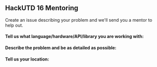 ## HackUTD 16 Mentoring

Create an issue describing your problem and we'll send you a mentor to help out.

#### Tell us what language/hardware/API/library you are working with:

#### Describe the problem and be as detailed as possible:

#### Tell us your location:

